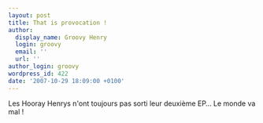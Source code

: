 ```yaml
---
layout: post
title: That is provocation !
author:
  display_name: Groovy Henry
  login: groovy
  email: ''
  url: ''
author_login: groovy
wordpress_id: 422
date: '2007-10-29 18:09:00 +0100'
---
```

Les Hooray Henrys n'ont toujours pas sorti leur deuxième EP… Le monde va mal !
